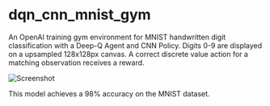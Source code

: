 # dqn_cnn_mnist_gym

An OpenAI training gym environment for MNIST handwritten digit classification with a Deep-Q Agent and CNN Policy. Digits 0-9 are displayed on a upsampled 128x128px canvas. A correct discrete value action for a matching observation receives a reward.

![Screenshot](https://user-images.githubusercontent.com/25379378/69892158-73d6e600-12b7-11ea-811f-3a31d5dc68d1.png)

This model achieves a 98% accuracy on the MNIST dataset.
